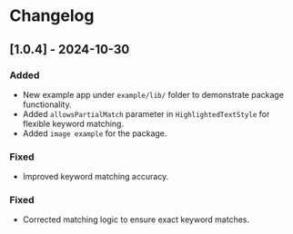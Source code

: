 # Changelog

## [1.0.4] - 2024-10-30
### Added
- New example app under `example/lib/` folder to demonstrate package functionality.
- Added `allowsPartialMatch` parameter in `HighlightedTextStyle` for flexible keyword matching.
- Added `image example` for the package.

### Fixed
- Improved keyword matching accuracy.

### Fixed
- Corrected matching logic to ensure exact keyword matches.